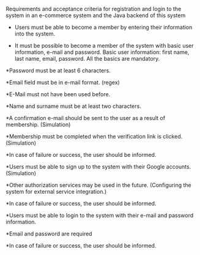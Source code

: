 Requirements and acceptance criteria for registration and login to the system in an e-commerce system and the Java backend of this system

* Users must be able to become a member by entering their information into the system.

* It must be possible to become a member of the system with basic user information, e-mail and password. Basic user information: first name, last name, email, password. All the basics are mandatory.

*Password must be at least 6 characters.

*Email field must be in e-mail format. (regex)

*E-Mail must not have been used before.

*Name and surname must be at least two characters.

*A confirmation e-mail should be sent to the user as a result of membership. (Simulation)

*Membership must be completed when the verification link is clicked. (Simulation)

*In case of failure or success, the user should be informed.

*Users must be able to sign up to the system with their Google accounts. (Simulation)

*Other authorization services may be used in the future. (Configuring the system for external service integration.)

*In case of failure or success, the user should be informed.

*Users must be able to login to the system with their e-mail and password information.

*Email and password are required

*In case of failure or success, the user should be informed.
